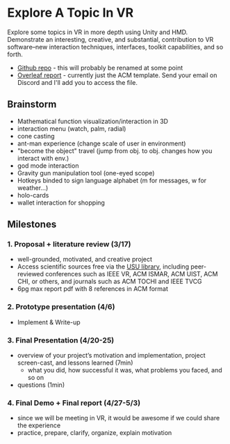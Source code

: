# Explore A Topic In VR
Explore some topics in VR in more depth using Unity and HMD. Demonstrate an interesting, creative, and substantial, contribution to VR software–new interaction techniques, interfaces, toolkit capabilities, and so forth.
- [Github repo](https://github.com/jordestay/vr) - this will probably be renamed at some point
- [Overleaf report](https://www.overleaf.com/project/63eef436e5d1a41b2f0436b9) - currently just the ACM template. Send your email on Discord and I'll add you to access the file.

## Brainstorm
- Mathematical function visualization/interaction in 3D
- interaction menu (watch, palm, radial)
- cone casting
- ant-man experience (change scale of user in environment)
- "become the object" travel (jump from obj. to obj. changes how you interact with env.)
- god mode interaction
- Gravity gun manipulation tool (one-eyed scope)
- Hotkeys binded to sign language alphabet (m for messages, w for weather...)
- holo-cards
- wallet interaction for shopping

## Milestones
### 1. Proposal + literature review (**3/17**)
- well-grounded, motivated, and creative project
- Access scientific sources free via the [USU library](https://library.usu.edu/), including peer-reviewed conferences such as IEEE VR, ACM ISMAR, ACM UIST, ACM CHI, or others, and journals such as ACM TOCHI and IEEE TVCG
- 6pg max report pdf with 8 references in ACM format
### 2. Prototype presentation (**4/6**)
- Implement & Write-up
### 3. Final Presentation (**4/20-25**)
- overview of your project’s motivation and implementation, project screen-cast, and lessons learned (7min)
	- what you did, how successful it was, what problems you faced, and so on
- questions (1min)
### 4. Final Demo + Final report (**4/27-5/3**)
- since we will be meeting in VR, it would be awesome if we could share the experience
- practice, prepare, clarify, organize, explain motivation
